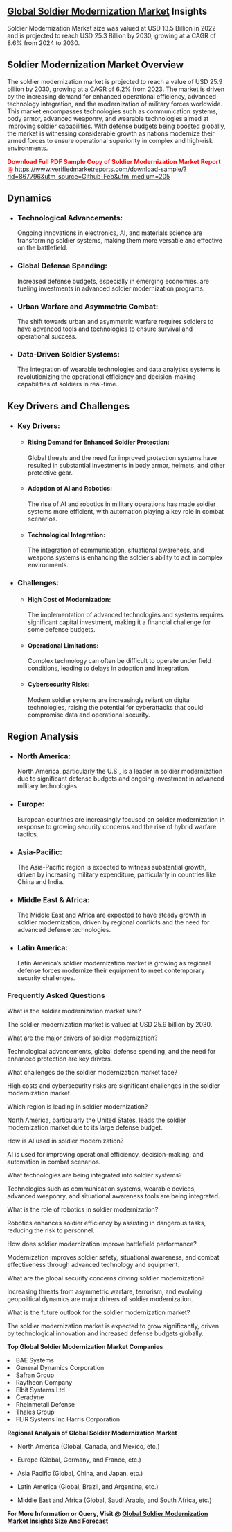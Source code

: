 <h2><a href="https://www.verifiedmarketreports.com/download-sample/?rid=867796&amp;utm_source=Github&amp;utm_medium=205" target="_blank">Global Soldier Modernization Market</a> Insights</h2><p>Soldier Modernization Market size was valued at USD 13.5 Billion in 2022 and is projected to reach USD 25.3 Billion by 2030, growing at a CAGR of 8.6% from 2024 to 2030.</p><p> <h2>Soldier Modernization Market Overview</h2> <p>The soldier modernization market is projected to reach a value of USD 25.9 billion by 2030, growing at a CAGR of 6.2% from 2023. The market is driven by the increasing demand for enhanced operational efficiency, advanced technology integration, and the modernization of military forces worldwide. This market encompasses technologies such as communication systems, body armor, advanced weaponry, and wearable technologies aimed at improving soldier capabilities. With defense budgets being boosted globally, the market is witnessing considerable growth as nations modernize their armed forces to ensure operational superiority in complex and high-risk environments.</p> <p><p><span class=""><span style="color: #ff0000;"><strong>Download Full PDF Sample Copy of Soldier Modernization Market Report</strong> @ </span><a href="https://www.verifiedmarketreports.com/download-sample/?rid=867796&amp;utm_source=Github-Feb&amp;utm_medium=205" target="_blank">https://www.verifiedmarketreports.com/download-sample/?rid=867796&amp;utm_source=Github-Feb&amp;utm_medium=205</a></span></p></p> <h2>Dynamics</h2> <ul> <li><h3>Technological Advancements:</h3> Ongoing innovations in electronics, AI, and materials science are transforming soldier systems, making them more versatile and effective on the battlefield.</li> <li><h3>Global Defense Spending:</h3> Increased defense budgets, especially in emerging economies, are fueling investments in advanced soldier modernization programs.</li> <li><h3>Urban Warfare and Asymmetric Combat:</h3> The shift towards urban and asymmetric warfare requires soldiers to have advanced tools and technologies to ensure survival and operational success.</li> <li><h3>Data-Driven Soldier Systems:</h3> The integration of wearable technologies and data analytics systems is revolutionizing the operational efficiency and decision-making capabilities of soldiers in real-time.</li> </ul> <h2>Key Drivers and Challenges</h2> <ul> <li><h3>Key Drivers:</h3> <ul> <li><h4>Rising Demand for Enhanced Soldier Protection:</h4> Global threats and the need for improved protection systems have resulted in substantial investments in body armor, helmets, and other protective gear.</li> <li><h4>Adoption of AI and Robotics:</h4> The rise of AI and robotics in military operations has made soldier systems more efficient, with automation playing a key role in combat scenarios.</li> <li><h4>Technological Integration:</h4> The integration of communication, situational awareness, and weapons systems is enhancing the soldier’s ability to act in complex environments.</li> </ul> </li> <li><h3>Challenges:</h3> <ul> <li><h4>High Cost of Modernization:</h4> The implementation of advanced technologies and systems requires significant capital investment, making it a financial challenge for some defense budgets.</li> <li><h4>Operational Limitations:</h4> Complex technology can often be difficult to operate under field conditions, leading to delays in adoption and integration.</li> <li><h4>Cybersecurity Risks:</h4> Modern soldier systems are increasingly reliant on digital technologies, raising the potential for cyberattacks that could compromise data and operational security.</li> </ul> </li> </ul> <h2>Region Analysis</h2> <ul> <li><h3>North America:</h3> North America, particularly the U.S., is a leader in soldier modernization due to significant defense budgets and ongoing investment in advanced military technologies.</li> <li><h3>Europe:</h3> European countries are increasingly focused on soldier modernization in response to growing security concerns and the rise of hybrid warfare tactics.</li> <li><h3>Asia-Pacific:</h3> The Asia-Pacific region is expected to witness substantial growth, driven by increasing military expenditure, particularly in countries like China and India.</li> <li><h3>Middle East & Africa:</h3> The Middle East and Africa are expected to have steady growth in soldier modernization, driven by regional conflicts and the need for advanced defense technologies.</li> <li><h3>Latin America:</h3> Latin America’s soldier modernization market is growing as regional defense forces modernize their equipment to meet contemporary security challenges.</li> </ul> <h3>Frequently Asked Questions</h3> <p>What is the soldier modernization market size?</p> <p>The soldier modernization market is valued at USD 25.9 billion by 2030.</p> <p>What are the major drivers of soldier modernization?</p> <p>Technological advancements, global defense spending, and the need for enhanced protection are key drivers.</p> <p>What challenges do the soldier modernization market face?</p> <p>High costs and cybersecurity risks are significant challenges in the soldier modernization market.</p> <p>Which region is leading in soldier modernization?</p> <p>North America, particularly the United States, leads the soldier modernization market due to its large defense budget.</p> <p>How is AI used in soldier modernization?</p> <p>AI is used for improving operational efficiency, decision-making, and automation in combat scenarios.</p> <p>What technologies are being integrated into soldier systems?</p> <p>Technologies such as communication systems, wearable devices, advanced weaponry, and situational awareness tools are being integrated.</p> <p>What is the role of robotics in soldier modernization?</p> <p>Robotics enhances soldier efficiency by assisting in dangerous tasks, reducing the risk to personnel.</p> <p>How does soldier modernization improve battlefield performance?</p> <p>Modernization improves soldier safety, situational awareness, and combat effectiveness through advanced technology and equipment.</p> <p>What are the global security concerns driving soldier modernization?</p> <p>Increasing threats from asymmetric warfare, terrorism, and evolving geopolitical dynamics are major drivers of soldier modernization.</p> <p>What is the future outlook for the soldier modernization market?</p> <p>The soldier modernization market is expected to grow significantly, driven by technological innovation and increased defense budgets globally.</p> </p><p><strong>Top Global Soldier Modernization Market Companies</strong></p><div data-test-id=""><p><li>BAE Systems</li><li> General Dynamics Corporation</li><li> Safran Group</li><li> Raytheon Company</li><li> Elbit Systems Ltd</li><li> Ceradyne</li><li> Rheinmetall Defense</li><li> Thales Group</li><li> FLIR Systems Inc Harris Corporation</li></p><div><strong>Regional Analysis of&nbsp;Global Soldier Modernization Market</strong></div><ul><li dir="ltr"><p dir="ltr">North America&nbsp;(Global, Canada, and Mexico, etc.)</p></li><li dir="ltr"><p dir="ltr">Europe (Global, Germany, and France, etc.)</p></li><li dir="ltr"><p dir="ltr">Asia Pacific&nbsp;(Global, China, and Japan, etc.)</p></li><li dir="ltr"><p dir="ltr">Latin America&nbsp;(Global, Brazil, and Argentina, etc.)</p></li><li dir="ltr">Middle East and Africa&nbsp;(Global, Saudi Arabia, and South Africa, etc.)</li></ul><p><strong>For More Information or Query, Visit @&nbsp;</strong><strong><a href="https://www.verifiedmarketreports.com/product/soldier-modernization-market/?utm_source=Github&amp;utm_medium=205" target="_blank">Global Soldier Modernization Market Insights Size And Forecast</a></strong></p></div>
